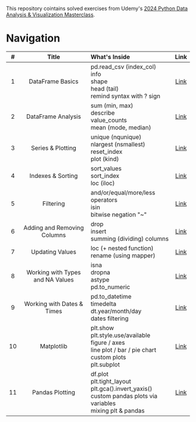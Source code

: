 This repository cointains solved exercises from Udemy's [2024 Python Data Analysis & Visualization Masterclass](https://www.udemy.com/course/python-data-analysis-visualization/).

# Navigation

| # | Title | What's Inside | Link |
|:-:|:-----:|:--------------|:----:|
|1|DataFrame Basics|pd.read_csv (index_col) <br/> info <br/> shape <br/> head (tail) <br/> remind syntax with ? sign <br/>|[Link](https://github.com/rhrytsenko/python-data-analysis-learning/blob/main/files/%201.%20DataFrame%20Basics.ipynb)|
|2|DataFrame Analysis|sum (min, max) <br/> describe <br/> value_counts <br/> mean (mode, median) <br/>|[Link](https://github.com/rhrytsenko/python-data-analysis-learning/blob/main/files/%202.%20DF%20Analysis.ipynb)|
|3|Series & Plotting|unique (nqunique) <br/> nlargest (nsmallest) <br/> reset_index <br/> plot (kind)|[Link](https://github.com/rhrytsenko/python-data-analysis-learning/blob/main/files/%203.%20Series%20%26%20Plotting.ipynb)|
|4|Indexes & Sorting|sort_values <br/> sort_index <br/> loc (iloc)|[Link](https://github.com/rhrytsenko/python-data-analysis-learning/blob/main/files/%204.%20Indexes%20%26%20Sorting.ipynb)|
|5|Filtering|and/or/equal/more/less operators <br/> isin <br/> bitwise negation "~"|[Link](https://github.com/rhrytsenko/python-data-analysis-learning/blob/main/files/%205.%20Filtering.ipynb)|
|6|Adding and Removing Columns|drop <br/> insert <br/> summing (dividing) columns|[Link](https://github.com/rhrytsenko/python-data-analysis-learning/blob/main/files/%206.%20Adding%20and%20Removing%20Columns.ipynb)|
|7|Updating Values|loc (+ nested function) <br/> rename (using mapper) <br/>|[Link](https://github.com/rhrytsenko/python-data-analysis-learning/blob/main/files/%207.%20Updating%20Values.ipynb)|
|8|Working with Types and NA Values|isna <br/> dropna <br/> astype <br/> pd.to_numeric|[Link](https://github.com/rhrytsenko/python-data-analysis-learning/blob/main/files/%208.%20Working%20with%20Types%20and%20NA%20Values.ipynb)|
|9|Working with Dates & Times|pd.to_datetime <br/> timedelta <br/> dt.year/month/day <br/> dates filtering|[Link](https://github.com/rhrytsenko/python-data-analysis-learning/blob/main/files/%209.%20Working%20with%20Dates%20%26%20Times.ipynb)|
|10|Matplotlib|plt.show <br/> plt.style.use/available <br/> figure / axes <br/> line plot / bar / pie chart <br/> custom plots <br/> plt.subplot|[Link](https://github.com/rhrytsenko/python-data-analysis-learning/blob/main/files/10.%20Matplotlib.ipynb)|
|11|Pandas Plotting|df.plot <br/> plt.tight_layout <br/> plt.gca().invert_yaxis() <br/> custom pandas plots via variables <br/> mixing plt & pandas|[Link](https://github.com/rhrytsenko/python-data-analysis-learning/blob/main/files/11.%20Pandas%20Plotting.ipynb)|
